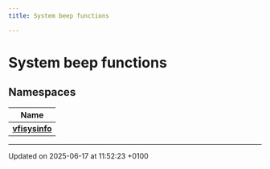 ```yaml
---
title: System beep functions

---
```


# System beep functions



## Namespaces

| Name           |
| -------------- |
| **[vfisysinfo](namespacevfisysinfo.md)**  |






-------------------------------

Updated on 2025-06-17 at 11:52:23 +0100